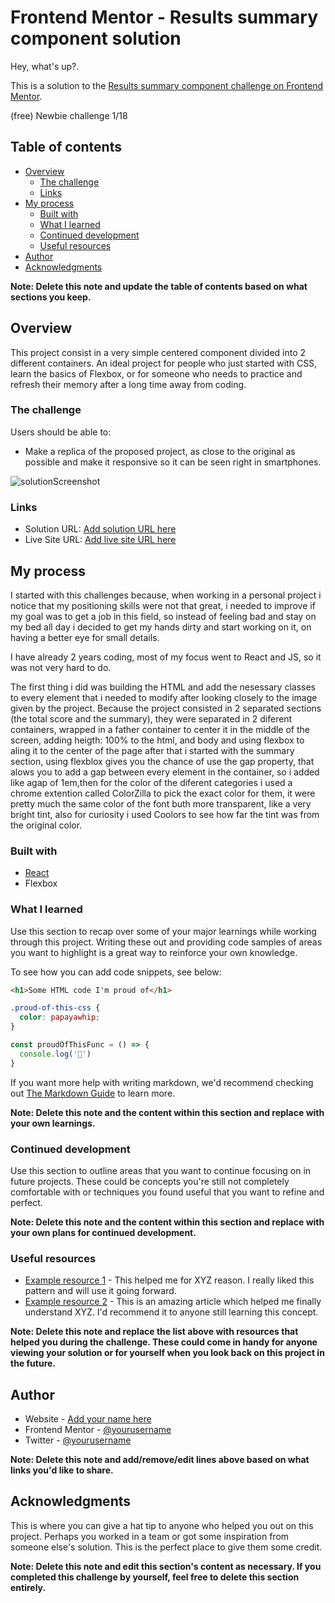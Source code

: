 # Frontend Mentor - Results summary component solution

Hey, what's up?.

This is a solution to the [Results summary component challenge on Frontend Mentor](https://www.frontendmentor.io/challenges/results-summary-component-CE_K6s0maV).

(free) Newbie challenge 1/18

## Table of contents

- [Overview](#overview)
  - [The challenge](#the-challenge)
  - [Links](#links)
- [My process](#my-process)
  - [Built with](#built-with)
  - [What I learned](#what-i-learned)
  - [Continued development](#continued-development)
  - [Useful resources](#useful-resources)
- [Author](#author)
- [Acknowledgments](#acknowledgments)

**Note: Delete this note and update the table of contents based on what sections you keep.**

## Overview

This project consist in a very simple centered component divided into 2 different containers. An ideal project for people who just started with CSS, learn the basics of Flexbox, or for someone who needs to practice and refresh their memory after a long time away from coding.

### The challenge

Users should be able to:
- Make a replica of the proposed project, as close to the original as possible and make it responsive so it can be seen right in smartphones.


![solutionScreenshot](https://github.com/TomasPereira-Dev/frontendMentor-Challenge1/assets/81960258/f1c9876a-1a4f-41e0-a914-f9ddaf0e5d24)

### Links

- Solution URL: [Add solution URL here](https://your-solution-url.com)
- Live Site URL: [Add live site URL here](https://your-live-site-url.com)

## My process

I started with this challenges because, when working in a personal project i notice that my positioning skills were not that great, i needed to improve if my goal was to get a job in this field, so instead of feeling bad and stay on my bed all day i decided to get my hands dirty and start working on it, on having a better eye for small details.

I have already 2 years coding, most of my focus went to React and JS, so it was not very hard to do.

The first thing i did was building the HTML and add the nesessary classes to every element that i needed to modify after looking closely to the image given by the project.
Because the project consisted in 2 separated sections (the total score and the summary), they were separated in 2 diferent containers, wrapped in a father container to center it in the middle of the screen, adding heigth: 100% to the html, and body and using flexbox to aling it to the center of the page after that i started with the summary section, using flexblox gives you the chance of use the gap property, that alows you to add a gap between every element in the container,  so i added like agap of 1em,then for the color of the diferent categories i used a chrome extention called ColorZilla to pick the exact color for them, it were pretty much the same color of the font buth more transparent, like a very bright tint, also for curiosity i used Coolors to see how far the tint was from the original color.

### Built with

- [React](https://reactjs.org/) 
- Flexbox



### What I learned

Use this section to recap over some of your major learnings while working through this project. Writing these out and providing code samples of areas you want to highlight is a great way to reinforce your own knowledge.

To see how you can add code snippets, see below:

```html
<h1>Some HTML code I'm proud of</h1>
```
```css
.proud-of-this-css {
  color: papayawhip;
}
```
```js
const proudOfThisFunc = () => {
  console.log('🎉')
}
```

If you want more help with writing markdown, we'd recommend checking out [The Markdown Guide](https://www.markdownguide.org/) to learn more.

**Note: Delete this note and the content within this section and replace with your own learnings.**

### Continued development

Use this section to outline areas that you want to continue focusing on in future projects. These could be concepts you're still not completely comfortable with or techniques you found useful that you want to refine and perfect.

**Note: Delete this note and the content within this section and replace with your own plans for continued development.**

### Useful resources

- [Example resource 1](https://www.example.com) - This helped me for XYZ reason. I really liked this pattern and will use it going forward.
- [Example resource 2](https://www.example.com) - This is an amazing article which helped me finally understand XYZ. I'd recommend it to anyone still learning this concept.

**Note: Delete this note and replace the list above with resources that helped you during the challenge. These could come in handy for anyone viewing your solution or for yourself when you look back on this project in the future.**

## Author

- Website - [Add your name here](https://www.your-site.com)
- Frontend Mentor - [@yourusername](https://www.frontendmentor.io/profile/yourusername)
- Twitter - [@yourusername](https://www.twitter.com/yourusername)

**Note: Delete this note and add/remove/edit lines above based on what links you'd like to share.**

## Acknowledgments

This is where you can give a hat tip to anyone who helped you out on this project. Perhaps you worked in a team or got some inspiration from someone else's solution. This is the perfect place to give them some credit.

**Note: Delete this note and edit this section's content as necessary. If you completed this challenge by yourself, feel free to delete this section entirely.**
